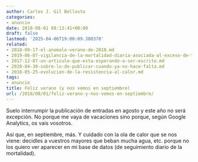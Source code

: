 ```yaml
---
author: Carlos J. Gil Bellosta
categories:
- anuncio
date: 2018-08-01 08:13:41+00:00
draft: false
lastmod: '2025-04-06T19:00:09.380378'
related:
- 2018-09-17-el-anomalo-verano-de-2018.md
- 2019-06-07-vigilancia-de-la-mortalidad-diaria-asociada-al-exceso-de-temperatura.md
- 2017-12-07-un-articulo-que-esta-esperando-a-ser-escrito.md
- 2020-04-30-sobre-lo-de-publicar-cuando-ya-no-hace-falta.md
- 2018-05-25-evolucion-de-la-resistencia-al-calor.md
tags:
- anuncio
title: Feliz verano (y nos vemos en septiembre)
url: /2018/08/01/feliz-verano-y-nos-vemos-en-septiembre/
---
```


Suelo interrumpir la publicación de entradas en agosto y este año no será excepción. No porque me vaya de vacaciones sino porque, según Google Analytics, os vais vosotros.

Así que, en septiembre, más. Y cuidado con la ola de calor que se nos viene: decidles a vuestros mayores que beban mucha agua, etc. porque no los quiero ver aparecer en mi base de datos (de seguimiento diario de la mortalidad).